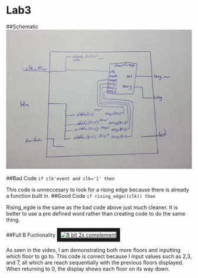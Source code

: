Lab3
====
##Schematic
![alt text][logo11]

[logo11]: /schematic.jpg

##Bad Code
```if clk'event and clk='1' then```

This code is unneccesary to look for a rising edge because there is already a function built in.
##Good Code
```if rising_edge((clk)) then```

Rising_egde is the same as the bad code above just much cleaner. It is better to use a pre defined word rather than creating code to do the same thing.

##Full B Fuctionality
<a href="https://www.youtube.com/watch?v=DMD15DSQARE" target="_blank"><img src="http://img.youtube.com/vi/MZO9sBdiirI/0.jpg" 
alt="8 bit 2s complement" width="240" height="180" border="10" /></a>


As seen in the video, I am demonstrating both more floors and inputting which floor to go to. This code is correct because I input values such as 2,3, and 7, all which are reach sequentially with the previous floors displayed. When returning to 0, the display shows each floor on its way down.
